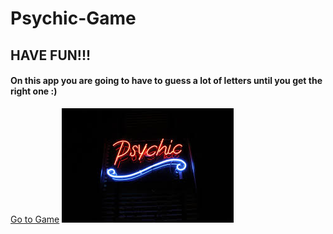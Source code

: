 # Psychic-Game
## HAVE FUN!!!
#### On this app you are going to have to guess a lot of letters until you get the right one :)

[Go to Game](https://github.com/Valeria-OG/Psychic-Game)
![image](https://github.com/Valeria-OG/Reponsive-Portafolio/blob/master/assets/images/p.png)
